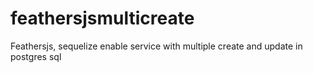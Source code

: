 # feathersjsmulticreate
Feathersjs, sequelize enable service with multiple create and update in postgres sql
